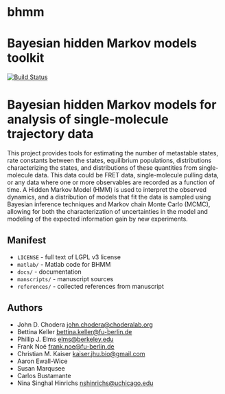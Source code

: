 # bhmm
Bayesian hidden Markov models toolkit
=======
[![Build Status](https://travis-ci.org/bhmm/bhmm.png)](https://travis-ci.org/bhmm/bhmm)

# Bayesian hidden Markov models for analysis of single-molecule trajectory data

This project provides tools for estimating the number of metastable states, rate constants between the states, equilibrium populations, distributions characterizing the states, and distributions of these quantities from single-molecule data. This data could be FRET data, single-molecule pulling data, or any data where one or more observables are recorded as a function of time. A Hidden Markov Model (HMM) is used to interpret the observed dynamics, and a distribution of models that fit the data is sampled using Bayesian inference techniques and Markov chain Monte Carlo (MCMC), allowing for both the characterization of uncertainties in the model and modeling of the expected information gain by new experiments.

## Manifest
* `LICENSE` - full text of LGPL v3 license
* `matlab/` - Matlab code for BHMM
* `docs/` - documentation
* `manscripts/` - manuscript sources
* `references/` - collected references from manuscript

## Authors
* John D. Chodera <john.chodera@choderalab.org>
* Bettina Keller <bettina.keller@fu-berlin.de>
* Phillip J. Elms <elms@berkeley.edu>
* Frank Noé <frank.noe@fu-berlin.de>
* Christian M. Kaiser <kaiser.jhu.bio@gmail.com>
* Aaron Ewall-Wice
* Susan Marqusee
* Carlos Bustamante
* Nina Singhal Hinrichs <nshinrichs@uchicago.edu>

